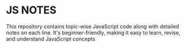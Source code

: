 # JS NOTES
 This repository contains topic-wise JavaScript code along with detailed notes on each line. It's beginner-friendly, making it easy to learn, revise, and understand JavaScript concepts
